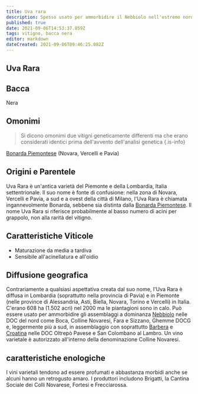 ```yaml
---
title: Uva rara
description: Spesso usato per ammorbidire il Nebbiolo nell'estremo nord dell'Italia.
published: true
date: 2021-09-06T14:53:37.859Z
tags: vitigno, bacca nera
editor: markdown
dateCreated: 2021-09-06T09:46:25.082Z
---
```


## Uva Rara

## Bacca
Nera

## Omonimi
> Si dicono omonimi due vitigni geneticamente differenti ma che erano considerati identici prima dell'avvento dell'analisi genetica
{.is-info}

[Bonarda Piemontese](/vitigni/bacca-nera/bonarda-piemontese) (Novara, Vercelli e Pavia)

## Origini e Parentele

Uva Rara è un'antica varietà del Piemonte e della Lombardia, Italia settentrionale. Il suo nome è fonte di confusione: nella zona di Novara, Vercelli e Pavia, a sud e a ovest della città di Milano, l'Uva Rara è chiamata ingannevolmente Bonarda, sebbene sia distinta dalla [Bonarda Piemontese](/vitigni/bacca-nera/bonarda-piemontese). Il nome Uva Rara si riferisce probabilmente al basso numero di acini per grappolo, non alla rarità del vitigno.

## Caratteristiche Viticole

- Maturazione da media a tardiva
- Sensibile all'acinellatura e all'oidio

## Diffusione geografica

Contrariamente a qualsiasi aspettativa creata dal suo nome, l'Uva Rara è diffusa in Lombardia (soprattutto nella provincia di Pavia) e in Piemonte (nelle province di Alessandria, Asti, Biella, Novara, Torino e Vercelli) in Italia. C'erano 608 ha (1.502 acri) nel 2000 ma le piantagioni sono in calo. Può essere usato per ammorbidire gli assemblaggi a dominanza [Nebbiolo](/vitigni/bacca-nera/nebbiolo.md) nelle DOC del nord come Boca, Colline Novaresi, Fara e Sizzano, Ghemme DOCG e, leggermente più a sud, in assemblaggio con soprattutto [Barbera](/vitigni/bacca-nera/barbera.md) e [Croatina](/vitigni/bacca-nera/croatina) nelle DOC Oltrepò Pavese e San Colombano al Lambro. Un vino varietale è autorizzato all'interno della denominazione Colline Novaresi.

## caratteristiche enologiche

I vini varietali tendono ad essere profumati e abbastanza morbidi anche se alcuni hanno un retrogusto amaro. I produttori includono Brigatti, la Cantina Sociale dei Colli Novarese, Fortesi e Frecciarossa.